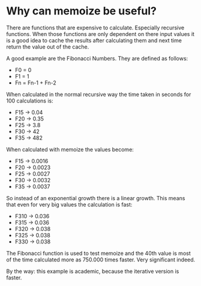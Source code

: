 # Why can memoize be useful?

There are functions that are expensive to calculate. Especially recursive functions. When those functions are only dependent on there input values it is a good idea to cache the results after calculating them and next time return the value out of the cache.

A good example are the Fibonacci Numbers. They are defined as follows:
* F0 = 0
* F1 = 1
* Fn = Fn-1 + Fn-2

When calculated in the normal recursive way the time taken in seconds for 100 calculations is:
* F15 -> 0.04
* F20 -> 0.35
* F25 -> 3.8
* F30 -> 42
* F35 -> 482

When calculated with memoize the values become:
* F15 -> 0.0016
* F20 -> 0.0023
* F25 -> 0.0027
* F30 -> 0.0032
* F35 -> 0.0037

So instead of an exponential growth there is a linear growth. This means that even for very big values the calculation is fast:
* F310 -> 0.036
* F315 -> 0.036
* F320 -> 0.038
* F325 -> 0.038
* F330 -> 0.038

The Fibonacci function is used to test memoize and the 40th value is most of the time calculated more as 750.000 times faster. Very significant indeed.

By the way: this example is academic, because the iterative version is faster.
